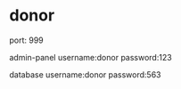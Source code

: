 # donor

port: 999

admin-panel
username:donor 
password:123

database
username:donor 
password:563
